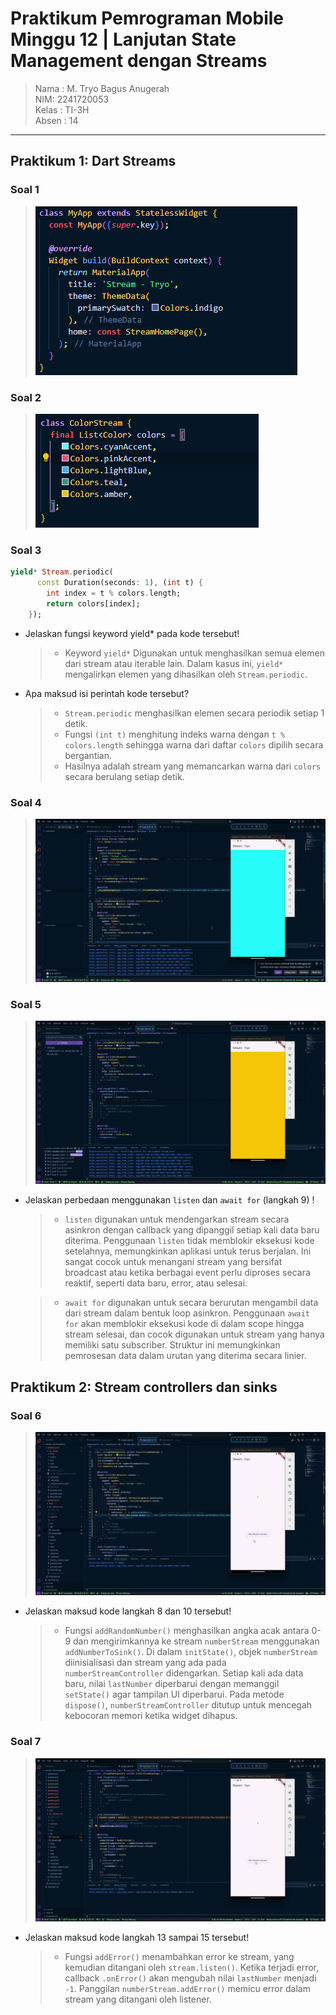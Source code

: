 # Praktikum Pemrograman Mobile Minggu 12 | Lanjutan State Management dengan Streams

> Nama : M. Tryo Bagus Anugerah <br />
> NIM: 2241720053<br />
> Kelas : TI-3H <br />
> Absen : 14 <br />
<hr>

## Praktikum 1: Dart Streams

### Soal 1

> <img src="docs/soal-1.png" alt="Output-Soal-1"/>

### Soal 2

> <img src="docs/soal-2.png" alt="Output-Soal-2"/>

### Soal 3

```dart
yield* Stream.periodic(
      const Duration(seconds: 1), (int t) {
        int index = t % colors.length;
        return colors[index];
    });
```

- Jelaskan fungsi keyword yield* pada kode tersebut!
    > - Keyword `yield*` Digunakan untuk menghasilkan semua elemen dari stream atau iterable lain. Dalam kasus ini, `yield*` mengalirkan elemen yang dihasilkan oleh `Stream.periodic`.
- Apa maksud isi perintah kode tersebut?
    > - `Stream.periodic` menghasilkan elemen secara periodik setiap 1 detik.<br>
    > - Fungsi `(int t)` menghitung indeks warna dengan `t % colors.length` sehingga warna dari daftar `colors` dipilih secara bergantian.<br>
    > - Hasilnya adalah stream yang memancarkan warna dari `colors` secara berulang setiap detik.

### Soal 4

> <img src="docs/soal-4.gif" alt="Output-Soal-4"/>

### Soal 5

> <img src="docs/soal-5.gif" alt="Output-Soal-5"/>

- Jelaskan perbedaan menggunakan `listen` dan `await for` (langkah 9) !
    > - `listen` digunakan untuk mendengarkan stream secara asinkron dengan callback yang dipanggil setiap kali data baru diterima. Penggunaan `listen` tidak memblokir eksekusi kode setelahnya, memungkinkan aplikasi untuk terus berjalan. Ini sangat cocok untuk menangani stream yang bersifat broadcast atau ketika berbagai event perlu diproses secara reaktif, seperti data baru, error, atau selesai.<br>

    > - `await for` digunakan untuk secara berurutan mengambil data dari stream dalam bentuk loop asinkron. Penggunaan `await for` akan memblokir eksekusi kode di dalam scope hingga stream selesai, dan cocok digunakan untuk stream yang hanya memiliki satu subscriber. Struktur ini memungkinkan pemrosesan data dalam urutan yang diterima secara linier.

## Praktikum 2: Stream controllers dan sinks

### Soal 6

> <img src="docs/soal-6.gif" alt="Output-Soal-6"/>

- Jelaskan maksud kode langkah 8 dan 10 tersebut!
    > - Fungsi `addRandomNumber()` menghasilkan angka acak antara 0-9 dan mengirimkannya ke stream `numberStream` menggunakan `addNumberToSink()`. Di dalam `initState()`, objek `numberStream` diinisialisasi dan stream yang ada pada `numberStreamController` didengarkan. Setiap kali ada data baru, nilai `lastNumber` diperbarui dengan memanggil `setState()` agar tampilan UI diperbarui. Pada metode `dispose()`, `numberStreamController` ditutup untuk mencegah kebocoran memori ketika widget dihapus.

### Soal 7

> <img src="docs/soal-7.gif" alt="Output-Soal-7"/>

- Jelaskan maksud kode langkah 13 sampai 15 tersebut!
    > - Fungsi `addError()` menambahkan error ke stream, yang kemudian ditangani oleh `stream.listen()`. Ketika terjadi error, callback `.onError()` akan mengubah nilai `lastNumber` menjadi `-1`. Panggilan `numberStream.addError()` memicu error dalam stream yang ditangani oleh listener.
